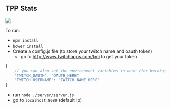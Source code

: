 TPP Stats
--------------

![](https://i.imgur.com/8AiwsdT.png)

To run:
- `npm install`
- `bower install`
- Create a config.js file (to store your twitch name and oauth token)
    + go to http://www.twitchapps.com/tmi to get your token
```js
{
    // you can also set the environment variables in node (for heroku)
    "TWITCH_OAUTH": "OAUTH_HERE"
    "TWITCH_USERNAME": "TWITCH_NAME_HERE"
}
```
- run `node ./server/server.js`
- go to `localhost:8080` (default ip)
